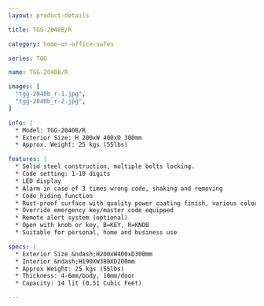 ```yaml
---
layout: product-details

title: TGG-2040B/R

category: home-or-office-safes

series: TGG

name: TGG-2040B/R

images: [
  "tgg-2040b_r-1.jpg",
  "tgg-2040b_r-2.jpg",
]

info: |
  * Model: TGG-2040B/R
  * Exterior Size: H 200xW 400xD 300mm
  * Approx. Weight: 25 kgs (55lbs)

features: |
  * Solid steel construction, multiple bolts locking.
  * Code setting: 1-10 digits
  * LED display
  * Alarm in case of 3 times wrong code, shaking and removing
  * Code hiding function
  * Rust-proof surface with quality power coating finish, various colors available
  * Override emergency key/master code equipped
  * Remote alert system (optional)
  * Open with knob or key, B=KEY, R=KNOB
  * Suitable for personal, home and business use

specs: |
  * Exterior Size &ndash;H200xW400xD300mm
  * Interior &ndash;H190XW380XD200mm
  * Approx Weight: 25 kgs (55lbs)
  * Thickness: 4-6mm/body, 10mm/door
  * Capacity: 14 lit (0.51 Cubic Feet)

---
```



